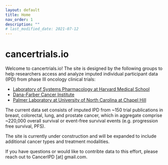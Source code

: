 ```yaml
---
layout: default
title: Home
nav_order: 1
description: ""
# last_modified_date: 2021-07-12
---
```


<!-- UIkit CSS -->
<link rel="stylesheet" href="https://cdn.jsdelivr.net/npm/uikit@3.6.22/dist/css/uikit.min.css" />

# cancertrials.io

Welcome to cancertrials.io!
The site is designed by the following groups to help researchers access and analyze imputed individual participant data (IPD) from phase III oncology clinical trials: 

* [Laboratory of Systems Pharmacology at Harvard Medical School](https://hits.harvard.edu/the-program/laboratory-of-systems-pharmacology/about/)
* [Dana-Farber Cancer Institute](https://www.dana-farber.org/)
* [Palmer Laboratory at University of North Carolina at Chapel Hill](https://www.med.unc.edu/pharm/directory/adam-palmer-phd/)

The current data set consists of imputed IPD from ~150 trial publications in breast, colorectal, lung, and prostate cancer, which in aggregate comprise ~220,000 overall survival or event-free survival events (e.g. progression free survival, PFS). 

The site is currently under construction and will be expanded to include additional cancer types and treatment modalities. 

If you have questions or would like to contribte data to this effort, please reach out to CancerIPD [at] gmail.com. 
